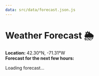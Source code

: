 ```yaml
---
data: src/data/forecast.json.js
---
```


# Weather Forecast 🌦️

**Location:** 42.30°N, -71.31°W  
**Forecast for the next few hours:**

<script>
  document.addEventListener("DOMContentLoaded", () => {
    console.log("Page Loaded!");

    const forecast = {{ data | json }};
    console.log("Forecast Data:", forecast); // Debugging line

    if (forecast.properties && forecast.properties.periods) {
      const period = forecast.properties.periods[0];
      document.getElementById("forecast").innerText = 
        `${period.name}: ${period.temperature}°F - ${period.shortForecast}`;
    } else {
      console.error("Forecast data is missing expected properties.");
      document.getElementById("forecast").innerText = "Error loading forecast.";
    }
  });
</script>

<div id="forecast">Loading forecast...</div>
